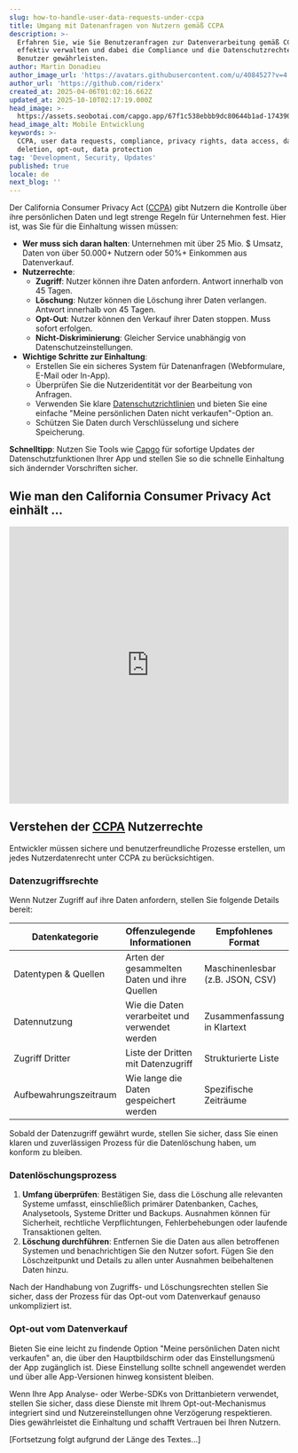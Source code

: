```yaml
---
slug: how-to-handle-user-data-requests-under-ccpa
title: Umgang mit Datenanfragen von Nutzern gemäß CCPA
description: >-
  Erfahren Sie, wie Sie Benutzeranfragen zur Datenverarbeitung gemäß CCPA
  effektiv verwalten und dabei die Compliance und die Datenschutzrechte der
  Benutzer gewährleisten.
author: Martin Donadieu
author_image_url: 'https://avatars.githubusercontent.com/u/4084527?v=4'
author_url: 'https://github.com/riderx'
created_at: 2025-04-06T01:02:16.662Z
updated_at: 2025-10-10T02:17:19.000Z
head_image: >-
  https://assets.seobotai.com/capgo.app/67f1c538ebbb9dc80644b1ad-1743901348104.jpg
head_image_alt: Mobile Entwicklung
keywords: >-
  CCPA, user data requests, compliance, privacy rights, data access, data
  deletion, opt-out, data protection
tag: 'Development, Security, Updates'
published: true
locale: de
next_blog: ''
---
```

Der California Consumer Privacy Act ([CCPA](https://en.wikipedia.org/wiki/California_Consumer_Privacy_Act)) gibt Nutzern die Kontrolle über ihre persönlichen Daten und legt strenge Regeln für Unternehmen fest. Hier ist, was Sie für die Einhaltung wissen müssen:

-   **Wer muss sich daran halten**: Unternehmen mit über 25 Mio. $ Umsatz, Daten von über 50.000+ Nutzern oder 50%+ Einkommen aus Datenverkauf.
-   **Nutzerrechte**:
    -   **Zugriff**: Nutzer können ihre Daten anfordern. Antwort innerhalb von 45 Tagen.
    -   **Löschung**: Nutzer können die Löschung ihrer Daten verlangen. Antwort innerhalb von 45 Tagen.
    -   **Opt-Out**: Nutzer können den Verkauf ihrer Daten stoppen. Muss sofort erfolgen.
    -   **Nicht-Diskriminierung**: Gleicher Service unabhängig von Datenschutzeinstellungen.
-   **Wichtige Schritte zur Einhaltung**:
    -   Erstellen Sie ein sicheres System für Datenanfragen (Webformulare, E-Mail oder In-App).
    -   Überprüfen Sie die Nutzeridentität vor der Bearbeitung von Anfragen.
    -   Verwenden Sie klare [Datenschutzrichtlinien](https://capgo.app/dp/) und bieten Sie eine einfache "Meine persönlichen Daten nicht verkaufen"-Option an.
    -   Schützen Sie Daten durch Verschlüsselung und sichere Speicherung.

**Schnelltipp**: Nutzen Sie Tools wie [Capgo](https://capgo.app/) für sofortige Updates der Datenschutzfunktionen Ihrer App und stellen Sie so die schnelle Einhaltung sich ändernder Vorschriften sicher.

## Wie man den California Consumer Privacy Act einhält ...

<iframe src="https://www.youtube.com/embed/8NY0qFaVWwo" aria-label="YouTube video player" frameborder="0" allow="accelerometer; autoplay; clipboard-write; encrypted-media; gyroscope; picture-in-picture; web-share" referrerpolicy="strict-origin-when-cross-origin" style="width: 100%; height: 500px;" allowfullscreen></iframe>

## Verstehen der [CCPA](https://en.wikipedia.org/wiki/California_Consumer_Privacy_Act) Nutzerrechte

Entwickler müssen sichere und benutzerfreundliche Prozesse erstellen, um jedes Nutzerdatenrecht unter CCPA zu berücksichtigen.

### Datenzugriffsrechte

Wenn Nutzer Zugriff auf ihre Daten anfordern, stellen Sie folgende Details bereit:

| **Datenkategorie** | **Offenzulegende Informationen** | **Empfohlenes Format** |
| --- | --- | --- |
| Datentypen & Quellen | Arten der gesammelten Daten und ihre Quellen | Maschinenlesbar (z.B. JSON, CSV) |
| Datennutzung | Wie die Daten verarbeitet und verwendet werden | Zusammenfassung in Klartext |
| Zugriff Dritter | Liste der Dritten mit Datenzugriff | Strukturierte Liste |
| Aufbewahrungszeitraum | Wie lange die Daten gespeichert werden | Spezifische Zeiträume |

Sobald der Datenzugriff gewährt wurde, stellen Sie sicher, dass Sie einen klaren und zuverlässigen Prozess für die Datenlöschung haben, um konform zu bleiben.

### Datenlöschungsprozess

1. **Umfang überprüfen**: Bestätigen Sie, dass die Löschung alle relevanten Systeme umfasst, einschließlich primärer Datenbanken, Caches, Analysetools, Systeme Dritter und Backups. Ausnahmen können für Sicherheit, rechtliche Verpflichtungen, Fehlerbehebungen oder laufende Transaktionen gelten.
2. **Löschung durchführen**: Entfernen Sie die Daten aus allen betroffenen Systemen und benachrichtigen Sie den Nutzer sofort. Fügen Sie den Löschzeitpunkt und Details zu allen unter Ausnahmen beibehaltenen Daten hinzu.

Nach der Handhabung von Zugriffs- und Löschungsrechten stellen Sie sicher, dass der Prozess für das Opt-out vom Datenverkauf genauso unkompliziert ist.

### Opt-out vom Datenverkauf

Bieten Sie eine leicht zu findende Option "Meine persönlichen Daten nicht verkaufen" an, die über den Hauptbildschirm oder das Einstellungsmenü der App zugänglich ist. Diese Einstellung sollte schnell angewendet werden und über alle App-Versionen hinweg konsistent bleiben.

Wenn Ihre App Analyse- oder Werbe-SDKs von Drittanbietern verwendet, stellen Sie sicher, dass diese Dienste mit Ihrem Opt-out-Mechanismus integriert sind und Nutzereinstellungen ohne Verzögerung respektieren. Dies gewährleistet die Einhaltung und schafft Vertrauen bei Ihren Nutzern.

[Fortsetzung folgt aufgrund der Länge des Textes...]
